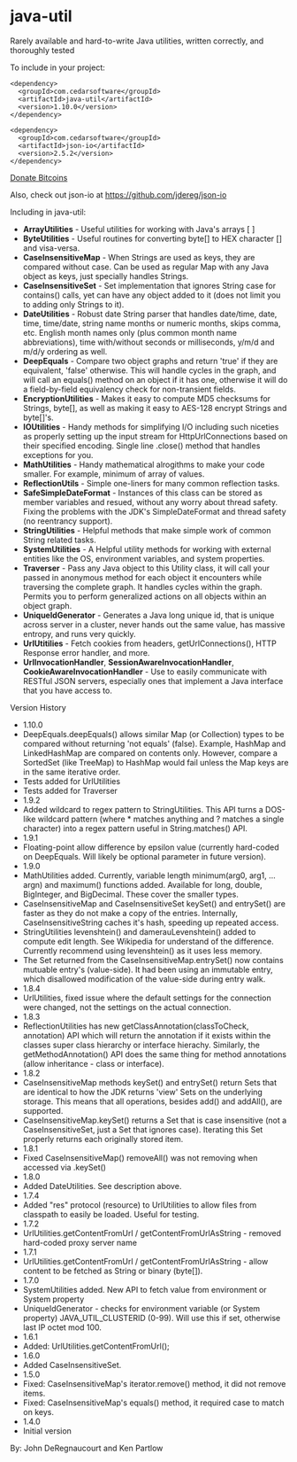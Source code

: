 java-util
=========
Rarely available and hard-to-write Java utilities, written correctly, and thoroughly tested

To include in your project:
```
<dependency>
  <groupId>com.cedarsoftware</groupId>
  <artifactId>java-util</artifactId>
  <version>1.10.0</version>
</dependency>

<dependency>
  <groupId>com.cedarsoftware</groupId>
  <artifactId>json-io</artifactId>
  <version>2.5.2</version>
</dependency>
```
<a class="coinbase-button" data-code="95fd9e409d5eb4160314a7c6030be682" data-button-style="custom_large" data-custom="java-util" href="https://coinbase.com/checkouts/95fd9e409d5eb4160314a7c6030be682">Donate Bitcoins</a><script src="https://coinbase.com/assets/button.js" type="text/javascript"></script>

Also, check out json-io at https://github.com/jdereg/json-io

Including in java-util:
* **ArrayUtilities** - Useful utilities for working with Java's arrays [ ]
* **ByteUtilities** - Useful routines for converting byte[] to HEX character [] and visa-versa.
* **CaseInsensitiveMap** - When Strings are used as keys, they are compared without case. Can be used as regular Map with any Java object as keys, just specially handles Strings.
* **CaseInsensitiveSet** - Set implementation that ignores String case for contains() calls, yet can have any object added to it (does not limit you to adding only Strings to it).
* **DateUtilities** - Robust date String parser that handles date/time, date, time, time/date, string name months or numeric months, skips comma, etc. English month names only (plus common month name abbreviations), time with/without seconds or milliseconds, y/m/d and m/d/y ordering as well.
* **DeepEquals** - Compare two object graphs and return 'true' if they are equivalent, 'false' otherwise.  This will handle cycles in the graph, and will call an equals() method on an object if it has one, otherwise it will do a field-by-field equivalency check for non-transient fields.
* **EncryptionUtilities** - Makes it easy to compute MD5 checksums for Strings, byte[], as well as making it easy to AES-128 encrypt Strings and byte[]'s.
* **IOUtilities** - Handy methods for simplifying I/O including such niceties as properly setting up the input stream for HttpUrlConnections based on their specified encoding.  Single line .close() method that handles exceptions for you.
* **MathUtilities** - Handy mathematical alrogithms to make your code smaller.  For example, minimum of array of values.
* **ReflectionUtils** - Simple one-liners for many common reflection tasks.
* **SafeSimpleDateFormat** - Instances of this class can be stored as member variables and resued, without any worry about thread safety.  Fixing the problems with the JDK's SimpleDateFormat and thread safety (no reentrancy support).
* **StringUtilities** - Helpful methods that make simple work of common String related tasks.
* **SystemUtilities** - A Helpful utility methods for working with external entities like the OS, environment variables, and system properties.
* **Traverser** - Pass any Java object to this Utility class, it will call your passed in anonymous method for each object it encounters while traversing the complete graph.  It handles cycles within the graph. Permits you to perform generalized actions on all objects within an object graph.
* **UniqueIdGenerator** - Generates a Java long unique id, that is unique across server in a cluster, never hands out the same value, has massive entropy, and runs very quickly.
* **UrlUtitilies** - Fetch cookies from headers, getUrlConnections(), HTTP Response error handler, and more.
* **UrlInvocationHandler**, **SessionAwareInvocationHandler**, **CookieAwareInvocationHandler** - Use to easily communicate with RESTful JSON servers, especially ones that implement a Java interface that you have access to.

Version History
* 1.10.0
 * DeepEquals.deepEquals() allows similar Map (or Collection) types to be compared without returning 'not equals' (false).  Example, HashMap and LinkedHashMap are compared on contents only.  However, compare a SortedSet (like TreeMap) to HashMap would fail unless the Map keys are in the same iterative order.
 * Tests added for UrlUtilities
 * Tests added for Traverser
* 1.9.2
 * Added wildcard to regex pattern to StringUtilities.  This API turns a DOS-like wildcard pattern (where * matches anything and ? matches a single character) into a regex pattern useful in String.matches() API.
* 1.9.1
 * Floating-point allow difference by epsilon value (currently hard-coded on DeepEquals.  Will likely be optional parameter in future version).
* 1.9.0
 * MathUtilities added.  Currently, variable length minimum(arg0, arg1, ... argn) and maximum() functions added.  Available for long, double, BigInteger, and BigDecimal.   These cover the smaller types.
 * CaseInsensitiveMap and CaseInsensitiveSet keySet() and entrySet() are faster as they do not make a copy of the entries.  Internally, CaseInsensitiveString caches it's hash, speeding up repeated access.
 * StringUtilities levenshtein() and damerauLevenshtein() added to compute edit length.  See Wikipedia for understand of the difference.  Currently recommend using levenshtein() as it uses less memory.
 * The Set returned from the CaseInsensitiveMap.entrySet() now contains mutuable entry's (value-side). It had been using an immutable entry, which disallowed modification of the value-side during entry walk.
* 1.8.4
 * UrlUtilities, fixed issue where the default settings for the connection were changed, not the settings on the actual connection.
* 1.8.3
 * ReflectionUtilities has new getClassAnnotation(classToCheck, annotation) API which will return the annotation if it exists within the classes super class hierarchy or interface hierachy.  Similarly, the getMethodAnnotation() API does the same thing for method annotations (allow inheritance - class or interface).
* 1.8.2
 * CaseInsensitiveMap methods keySet() and entrySet() return Sets that are identical to how the JDK returns 'view' Sets on the underlying storage.  This means that all operations, besides add() and addAll(), are supported.
 * CaseInsensitiveMap.keySet() returns a Set that is case insensitive (not a CaseInsensitiveSet, just a Set that ignores case).  Iterating this Set properly returns each originally stored item.
* 1.8.1
 * Fixed CaseInsensitiveMap() removeAll() was not removing when accessed via .keySet()
* 1.8.0
 * Added DateUtilities.  See description above.
* 1.7.4
 * Added "res" protocol (resource) to UrlUtilities to allow files from classpath to easily be loaded.  Useful for testing.
* 1.7.2
 * UrlUtilities.getContentFromUrl / getContentFromUrlAsString - removed hard-coded proxy server name
* 1.7.1
 * UrlUtilities.getContentFromUrl / getContentFromUrlAsString - allow content to be fetched as String or binary (byte[]).
* 1.7.0
 * SystemUtilities added.  New API to fetch value from environment or System property
 * UniqueIdGenerator - checks for environment variable (or System property) JAVA_UTIL_CLUSTERID (0-99).  Will use this if set, otherwise last IP octet mod 100.
* 1.6.1
 * Added: UrlUtilities.getContentFromUrl();
* 1.6.0
 * Added CaseInsensitiveSet.
* 1.5.0
 * Fixed: CaseInsensitiveMap's iterator.remove() method, it did not remove items.  
 * Fixed: CaseInsensitiveMap's equals() method, it required case to match on keys.
* 1.4.0
 * Initial version

By: John DeRegnaucourt and Ken Partlow
